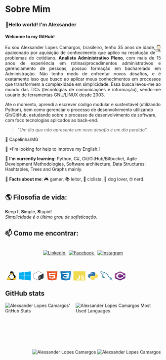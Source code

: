 <!--About session-->
# Sobre Mim

### :wave:Hello world! I'm Alexsander

#### Welcome to my GitHub!

<div>
<img  align="right" src="https://raw.githubusercontent.com/alexcamargos/alexcamargos/main/capa_github.png" style="zoom:10%;" />
<p style="text-align: justify;">
Eu sou Alexsander Lopes Camargos, brasileiro, tenho 35 anos de idade, apaixonado por aquisição de conhecimento que aplico na resolução de problemas do cotidiano. <strong>Analista Administrativo Pleno</strong>, com mais de 15 anos de experiência em rotinas/procedimentos administrativos e gerenciamento de pessoas, possuo formação em bacharelado em Administração.
Não tenho medo de enfrentar novos desafios, e é exatamente isso que busco ao aplicar meus conhecimentos em processos que transformem a complexidade em simplicidade. Essa busca levou-me ao mundo das TICs (tecnologias de comunicações e informação), sendo-me usuário de ferramentas GNU/LINUX desde 2003.
</p></div>

Ate o momento, aprendi a escrever código modular e sustentável (utilizando Python), bem como gerenciar o processo de desenvolvimento utilizando Git/GitHub, estudando sobre o processo de desenvolvimento de software, com foco tecnologias aplicados ao back-end.

> *"Um dia que não apresente um novo desafio é um dia perdido".*

:round_pushpin: Capelinha/MG

:thinking: *I'm looking for help to improve my English.!

🌱 **I’m currently learning**: Python, C#, Git/GitHub/Bitbucket, Agile Development Methodologies, Software architecture, Data Structures: Hashtables, Trees and Graphs mainly.

:balloon: **Facts about me**: :video_game: gamer, :books: leitor, :bicyclist: ciclista, :dog: dog lover, :nerd_face: nerd.

## :earth_americas: Filosofia de vida:

**K**eep **I**t **S**imple, **S**tupid!
<br/>
*Simplicidade é o último grau de sofisticação.*
<br/>

## 📫 Como me encontrar:
<div align="center">
  <br>
  <a href="https://www.linkedin.com/in/alexcamargos/">
  <img src="https://img.shields.io/badge/linkedin-%230077B5.svg?&style=for-the-badge&logo=linkedin&logoColor=white" alt="LinkedIn" />
  </a> &nbsp;
  <a href="https://www.fb.com/alexcamargos">
  <img src="https://img.shields.io/badge/facebook-%231877F2.svg?&style=for-the-badge&logo=facebook&logoColor=white" alt="Facebook" />
  </a> &nbsp;
  <a href="https://www.instagram.com/alopescamargos/">
  <img src="https://img.shields.io/badge/instagram-%23E4405F.svg?&style=for-the-badge&logo=instagram&logoColor=white" alt="Instagram" />
  </a>
</div>

<br/>
<br/>

<div style="align:center; display:inline-block">
<br>
  <img align="center" alt="Linux" height="30" width="40" src="https://raw.githubusercontent.com/devicons/devicon/master/icons/linux/linux-original.svg">
  <img align="center" alt="Windows" height="30" width="40" src="https://raw.githubusercontent.com/devicons/devicon/master/icons/windows8/windows8-original.svg">
  <img align="center" alt="Bash" height="30" width="40" src="https://raw.githubusercontent.com/devicons/devicon/master/icons/bash/bash-original.svg">
  <img align="center" alt="HTML" height="30" width="40" src="https://raw.githubusercontent.com/devicons/devicon/master/icons/html5/html5-original.svg">
  <img align="center" alt="CSS" height="30" width="40" src="https://raw.githubusercontent.com/devicons/devicon/master/icons/css3/css3-original.svg">
  <img align="center" alt="JavaScript" height="30" width="40" src="https://raw.githubusercontent.com/devicons/devicon/master/icons/javascript/javascript-plain.svg">
  <img align="center" alt="Python" height="30" width="40" src="https://raw.githubusercontent.com/devicons/devicon/master/icons/python/python-original.svg">
  <img align="center" alt="MySQLl" height="30" width="40" src="https://raw.githubusercontent.com/devicons/devicon/master/icons/mysql/mysql-plain.svg">
  <img align="center" alt="CSharp" height="30" width="40" src="https://raw.githubusercontent.com/devicons/devicon/master/icons/csharp/csharp-original.svg">
</div>


## GitHub stats
<div style="display: flex">
<img height="150em" src=https://github-readme-stats.vercel.app/api?username=alexcamargos&show_icons=true&theme=dark&include_all_commits=true&count_private=true alt="Alexsander Lopes Camargos' GitHub Stats"/>
<img height="150em" src="https://github-readme-stats.vercel.app/api/top-langs/?username=alexcamargos&layout=compact&langs_count=7&theme=dark" alt="Alexsander Lopes Camargos Most Used Languages"/>
</div>

<div align="right">
<img src="https://komarev.com/ghpvc/?username=alexcamargos" alt="Alexsander Lopes Camargos"/>
<img src="https://visitor-badge.laobi.icu/badge?page_id=alexcamargos" alt="Alexsander Lopes Camargos"/>
</div>
